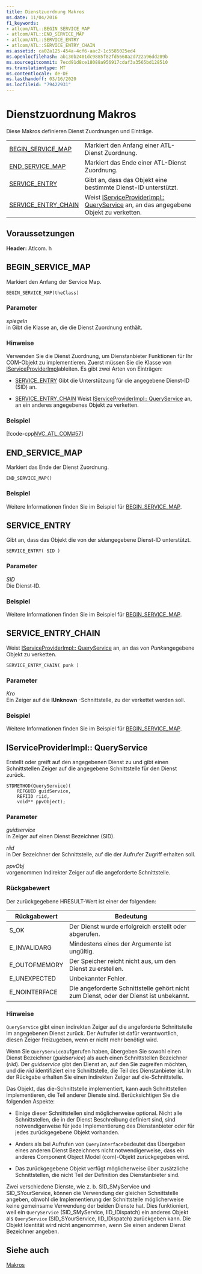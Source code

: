 ```yaml
---
title: Dienstzuordnung Makros
ms.date: 11/04/2016
f1_keywords:
- atlcom/ATL::BEGIN_SERVICE_MAP
- atlcom/ATL::END_SERVICE_MAP
- atlcom/ATL::SERVICE_ENTRY
- atlcom/ATL::SERVICE_ENTRY_CHAIN
ms.assetid: ca02a125-454a-4cf6-aac2-1c5585025ed4
ms.openlocfilehash: ab130b2401dc9885f82fd5668a2d722a96dd289b
ms.sourcegitcommit: 7ecd91d8ce18088a956917cdaf3a3565bd128510
ms.translationtype: MT
ms.contentlocale: de-DE
ms.lasthandoff: 03/16/2020
ms.locfileid: "79422931"
---
```

# <a name="service-map-macros"></a>Dienstzuordnung Makros

Diese Makros definieren Dienst Zuordnungen und Einträge.

|||
|-|-|
|[BEGIN_SERVICE_MAP](#begin_service_map)|Markiert den Anfang einer ATL-Dienst Zuordnung.|
|[END_SERVICE_MAP](#end_service_map)|Markiert das Ende einer ATL-Dienst Zuordnung.|
|[SERVICE_ENTRY](#service_entry)|Gibt an, dass das Objekt eine bestimmte Dienst-ID unterstützt.|
|[SERVICE_ENTRY_CHAIN](#service_entry_chain)|Weist [IServiceProviderImpl:: QueryService](#queryservice) an, an das angegebene Objekt zu verketten.|

## <a name="requirements"></a>Voraussetzungen

**Header:** Atlcom. h

##  <a name="begin_service_map"></a>BEGIN_SERVICE_MAP

Markiert den Anfang der Service Map.

```
BEGIN_SERVICE_MAP(theClass)
```

### <a name="parameters"></a>Parameter

*spiegeln*<br/>
in Gibt die Klasse an, die die Dienst Zuordnung enthält.

### <a name="remarks"></a>Hinweise

Verwenden Sie die Dienst Zuordnung, um Dienstanbieter Funktionen für Ihr COM-Objekt zu implementieren. Zuerst müssen Sie die Klasse von [IServiceProviderImpl](../../atl/reference/iserviceproviderimpl-class.md)ableiten. Es gibt zwei Arten von Einträgen:

- [SERVICE_ENTRY](#service_entry)   Gibt die Unterstützung für die angegebene Dienst-ID (SID) an.

- [SERVICE_ENTRY_CHAIN](#service_entry_chain)   Weist [IServiceProviderImpl:: QueryService](#queryservice) an, an ein anderes angegebenes Objekt zu verketten.

### <a name="example"></a>Beispiel

[!code-cpp[NVC_ATL_COM#57](../../atl/codesnippet/cpp/service-map-macros_1.h)]

##  <a name="end_service_map"></a>END_SERVICE_MAP

Markiert das Ende der Dienst Zuordnung.

```
END_SERVICE_MAP()
```

### <a name="example"></a>Beispiel

Weitere Informationen finden Sie im Beispiel für [BEGIN_SERVICE_MAP](#begin_service_map).

##  <a name="service_entry"></a>SERVICE_ENTRY

Gibt an, dass das Objekt die von der *sid*angegebene Dienst-ID unterstützt.

```
SERVICE_ENTRY( SID )
```

### <a name="parameters"></a>Parameter

*SID*<br/>
Die Dienst-ID.

### <a name="example"></a>Beispiel

Weitere Informationen finden Sie im Beispiel für [BEGIN_SERVICE_MAP](#begin_service_map).

##  <a name="service_entry_chain"></a>SERVICE_ENTRY_CHAIN

Weist [IServiceProviderImpl:: QueryService](#queryservice) an, an das von *Punk*angegebene Objekt zu verketten.

```
SERVICE_ENTRY_CHAIN( punk )
```

### <a name="parameters"></a>Parameter

*Kro*<br/>
Ein Zeiger auf die **IUnknown** -Schnittstelle, zu der verkettet werden soll.

### <a name="example"></a>Beispiel

Weitere Informationen finden Sie im Beispiel für [BEGIN_SERVICE_MAP](#begin_service_map).

##  <a name="queryservice"></a>IServiceProviderImpl:: QueryService

Erstellt oder greift auf den angegebenen Dienst zu und gibt einen Schnittstellen Zeiger auf die angegebene Schnittstelle für den Dienst zurück.

```
STDMETHOD(QueryService)(
    REFGUID guidService,
    REFIID riid,
    void** ppvObject);
```

### <a name="parameters"></a>Parameter

*guidservice*<br/>
in Zeiger auf einen Dienst Bezeichner (SID).

*riid*<br/>
in Der Bezeichner der Schnittstelle, auf die der Aufrufer Zugriff erhalten soll.

*ppvObj*<br/>
vorgenommen Indirekter Zeiger auf die angeforderte Schnittstelle.

### <a name="return-value"></a>Rückgabewert

Der zurückgegebene HRESULT-Wert ist einer der folgenden:

|Rückgabewert|Bedeutung|
|------------------|-------------|
|S_OK|Der Dienst wurde erfolgreich erstellt oder abgerufen.|
|E_INVALIDARG|Mindestens eines der Argumente ist ungültig.|
|E_OUTOFMEMORY|Der Speicher reicht nicht aus, um den Dienst zu erstellen.|
|E_UNEXPECTED|Unbekannter Fehler.|
|E_NOINTERFACE|Die angeforderte Schnittstelle gehört nicht zum Dienst, oder der Dienst ist unbekannt.|

### <a name="remarks"></a>Hinweise

`QueryService` gibt einen indirekten Zeiger auf die angeforderte Schnittstelle im angegebenen Dienst zurück. Der Aufrufer ist dafür verantwortlich, diesen Zeiger freizugeben, wenn er nicht mehr benötigt wird.

Wenn Sie `QueryService`aufgerufen haben, übergeben Sie sowohl einen Dienst Bezeichner (*guidservice*) als auch einen Schnittstellen Bezeichner (*riid*). Der *guidservice* gibt den Dienst an, auf den Sie zugreifen möchten, und die *riid* identifiziert eine Schnittstelle, die Teil des Dienstanbieter ist. In der Rückgabe erhalten Sie einen indirekten Zeiger auf die-Schnittstelle.

Das Objekt, das die-Schnittstelle implementiert, kann auch Schnittstellen implementieren, die Teil anderer Dienste sind. Berücksichtigen Sie die folgenden Aspekte:

- Einige dieser Schnittstellen sind möglicherweise optional. Nicht alle Schnittstellen, die in der Dienst Beschreibung definiert sind, sind notwendigerweise für jede Implementierung des Dienstanbieter oder für jedes zurückgegebene Objekt vorhanden.

- Anders als bei Aufrufen von `QueryInterface`bedeutet das Übergeben eines anderen Dienst Bezeichners nicht notwendigerweise, dass ein anderes Component Object Model (com)-Objekt zurückgegeben wird.

- Das zurückgegebene Objekt verfügt möglicherweise über zusätzliche Schnittstellen, die nicht Teil der Definition des Dienstanbieter sind.

Zwei verschiedene Dienste, wie z. b. SID_SMyService und SID_SYourService, können die Verwendung der gleichen Schnittstelle angeben, obwohl die Implementierung der Schnittstelle möglicherweise keine gemeinsame Verwendung der beiden Dienste hat. Dies funktioniert, weil ein `QueryService` (SID_SMyService, IID_IDispatch) ein anderes Objekt als `QueryService` (SID_SYourService, IID_IDispatch) zurückgeben kann. Die Objekt Identität wird nicht angenommen, wenn Sie einen anderen Dienst Bezeichner angeben.

## <a name="see-also"></a>Siehe auch

[Makros](../../atl/reference/atl-macros.md)

